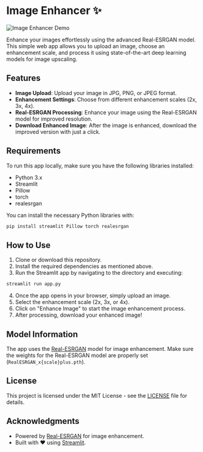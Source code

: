 # Image Enhancer ✨

![Image Enhancer Demo](https://github.com/saadtariq10/Image-Enhancer-Using-Real-ESRGAN/blob/main/image-enhancer.gif)


Enhance your images effortlessly using the advanced Real-ESRGAN model. This simple web app allows you to upload an image, choose an enhancement scale, and process it using state-of-the-art deep learning models for image upscaling.

## Features
- **Image Upload**: Upload your image in JPG, PNG, or JPEG format.
- **Enhancement Settings**: Choose from different enhancement scales (2x, 3x, 4x).
- **Real-ESRGAN Processing**: Enhance your image using the Real-ESRGAN model for improved resolution.
- **Download Enhanced Image**: After the image is enhanced, download the improved version with just a click.

## Requirements
To run this app locally, make sure you have the following libraries installed:

- Python 3.x
- Streamlit
- Pillow
- torch
- realesrgan

You can install the necessary Python libraries with:

```bash
pip install streamlit Pillow torch realesrgan
```

## How to Use
1. Clone or download this repository.
2. Install the required dependencies as mentioned above.
3. Run the Streamlit app by navigating to the directory and executing:

```bash
streamlit run app.py
```

4. Once the app opens in your browser, simply upload an image.
5. Select the enhancement scale (2x, 3x, or 4x).
6. Click on "Enhance Image" to start the image enhancement process.
7. After processing, download your enhanced image!

## Model Information
The app uses the [Real-ESRGAN](https://github.com/xinntao/Real-ESRGAN) model for image enhancement. Make sure the weights for the Real-ESRGAN model are properly set (`RealESRGAN_x{scale}plus.pth`).

## License
This project is licensed under the MIT License - see the [LICENSE](LICENSE) file for details.

## Acknowledgments
- Powered by [Real-ESRGAN](https://github.com/xinntao/Real-ESRGAN) for image enhancement.
- Built with ❤️ using [Streamlit](https://streamlit.io/).
